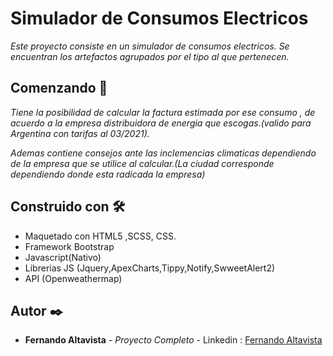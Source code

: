 # Simulador de Consumos Electricos

_Este proyecto consiste en un simulador de consumos electricos. Se encuentran los artefactos agrupados por el tipo al que pertenecen._


## Comenzando 🚀

_Tiene la posibilidad de calcular la factura estimada por ese consumo , de acuerdo a la empresa distribuidora de 
energia que escogas.(valido para Argentina con tarifas al 03/2021)._

_Ademas contiene consejos ante las inclemencias climaticas dependiendo de la empresa que se utilice al calcular.(La ciudad corresponde dependiendo donde esta radicada la empresa)_

## Construido con 🛠️

* Maquetado con HTML5 ,SCSS, CSS.
* Framework Bootstrap
* Javascript(Nativo)
* Librerias JS (Jquery,ApexCharts,Tippy,Notify,SwweetAlert2)
* API (Openweathermap)


## Autor ✒️

* **Fernando Altavista** - *Proyecto Completo* - Linkedin : [Fernando Altavista](https://www.linkedin.com/in/fernando-andres-altavista-614453201)

